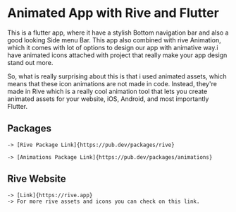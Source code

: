 # Animated App with Rive and Flutter

This is a flutter app, where it have a stylish Bottom navigation bar and also a good looking Side menu Bar. This app also combined with rive Animation, which it comes with lot of options to design our app with animative way.i have animated icons attached with project that really make your app design stand out more.

So, what is really surprising about this is that i used animated assets, which means that these icon animations are not made in code. Instead, they're made in Rive which is a really cool animation tool that lets you create animated assets for your website, iOS, Android, and most importantly Flutter.

## Packages

    -> [Rive Package Link]{https://pub.dev/packages/rive}
    
    -> [Animations Package Link]{https://pub.dev/packages/animations}

## Rive Website

    -> [Link]{https://rive.app}
    -> For more rive assets and icons you can check on this link.
